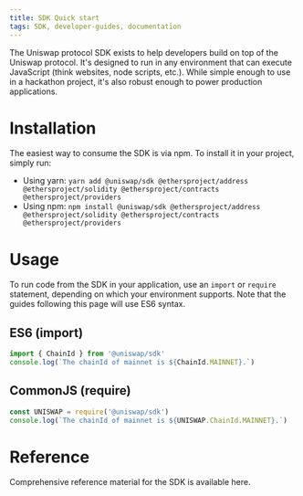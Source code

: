```yaml
---
title: SDK Quick start
tags: SDK, developer-guides, documentation
---
```


The Uniswap protocol SDK exists to help developers build on top of the Uniswap protocol. It's designed to run in any environment that can execute JavaScript (think websites, node scripts, etc.). While simple enough to use in a hackathon project, it's also robust enough to power production applications.

# Installation

The easiest way to consume the SDK is via npm. To install it in your project, simply run:

* Using yarn: `yarn add @uniswap/sdk @ethersproject/address @ethersproject/solidity @ethersproject/contracts @ethersproject/providers`
* Using npm: `npm install @uniswap/sdk @ethersproject/address @ethersproject/solidity @ethersproject/contracts @ethersproject/providers`

# Usage

To run code from the SDK in your application, use an `import` or `require` statement, depending on which your environment supports. Note that the guides following this page will use ES6 syntax.

## ES6 (import)

```typescript
import { ChainId } from '@uniswap/sdk'
console.log(`The chainId of mainnet is ${ChainId.MAINNET}.`)
```

## CommonJS (require)

```typescript
const UNISWAP = require('@uniswap/sdk')
console.log(`The chainId of mainnet is ${UNISWAP.ChainId.MAINNET}.`)
```

# Reference

Comprehensive reference material for the SDK is available <Link to='/docs/v2/SDK'>here</Link>.
